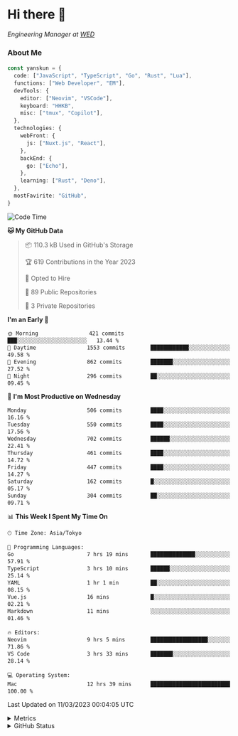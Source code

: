 # Hi there&nbsp;:wave:

<!-- ![Alt text](https://spotify-recently-played-readme.vercel.app/api?user=31kynbuubkiu3r4qh4hjuaglhfay) -->

_Engineering Manager at [WED](https://github.com/wedinc)_

### About Me

```ts
const yanskun = {
  code: ["JavaScript", "TypeScript", "Go", "Rust", "Lua"],
  functions: ["Web Developer", "EM"],
  devTools: {
    editor: ["Neovim", "VSCode"],
    keyboard: "HHKB",
    misc: ["tmux", "Copilot"],
  },
  technologies: {
    webFront: {
      js: ["Nuxt.js", "React"],
    },
    backEnd: {
      go: ["Echo"],
    },
    learning: ["Rust", "Deno"],
  },
  mostFavirite: "GitHub",
}
```

<!--START_SECTION:waka-->
![Code Time](http://img.shields.io/badge/Code%20Time-209%20hrs%2045%20mins-blue)

**🐱 My GitHub Data** 

> 📦 110.3 kB Used in GitHub's Storage 
 > 
> 🏆 619 Contributions in the Year 2023
 > 
> 💼 Opted to Hire
 > 
> 📜 89 Public Repositories 
 > 
> 🔑 3 Private Repositories 
 > 
**I'm an Early 🐤** 

```text
🌞 Morning                421 commits         ███░░░░░░░░░░░░░░░░░░░░░░   13.44 % 
🌆 Daytime                1553 commits        ████████████░░░░░░░░░░░░░   49.58 % 
🌃 Evening                862 commits         ███████░░░░░░░░░░░░░░░░░░   27.52 % 
🌙 Night                  296 commits         ██░░░░░░░░░░░░░░░░░░░░░░░   09.45 % 
```
📅 **I'm Most Productive on Wednesday** 

```text
Monday                   506 commits         ████░░░░░░░░░░░░░░░░░░░░░   16.16 % 
Tuesday                  550 commits         ████░░░░░░░░░░░░░░░░░░░░░   17.56 % 
Wednesday                702 commits         ██████░░░░░░░░░░░░░░░░░░░   22.41 % 
Thursday                 461 commits         ████░░░░░░░░░░░░░░░░░░░░░   14.72 % 
Friday                   447 commits         ████░░░░░░░░░░░░░░░░░░░░░   14.27 % 
Saturday                 162 commits         █░░░░░░░░░░░░░░░░░░░░░░░░   05.17 % 
Sunday                   304 commits         ██░░░░░░░░░░░░░░░░░░░░░░░   09.71 % 
```


📊 **This Week I Spent My Time On** 

```text
🕑︎ Time Zone: Asia/Tokyo

💬 Programming Languages: 
Go                       7 hrs 19 mins       ██████████████░░░░░░░░░░░   57.91 % 
TypeScript               3 hrs 10 mins       ██████░░░░░░░░░░░░░░░░░░░   25.14 % 
YAML                     1 hr 1 min          ██░░░░░░░░░░░░░░░░░░░░░░░   08.15 % 
Vue.js                   16 mins             █░░░░░░░░░░░░░░░░░░░░░░░░   02.21 % 
Markdown                 11 mins             ░░░░░░░░░░░░░░░░░░░░░░░░░   01.46 % 

🔥 Editors: 
Neovim                   9 hrs 5 mins        ██████████████████░░░░░░░   71.86 % 
VS Code                  3 hrs 33 mins       ███████░░░░░░░░░░░░░░░░░░   28.14 % 

💻 Operating System: 
Mac                      12 hrs 39 mins      █████████████████████████   100.00 % 
```


 Last Updated on 11/03/2023 00:04:05 UTC
<!--END_SECTION:waka-->

<details>
  <summary>Metrics</summary>
  <img src="https://github.com/yanskun/yanskun/blob/main/github-metrics.svg" alt="Metrics">
</details>

<details>
  <summary>GitHub Status</summary>
  <picture>
    <source media="(prefers-color-scheme: dark)" srcset="https://raw.githubusercontent.com/yanskun/yanskun/master/profile-summary-card-output/nord_dark/0-profile-details.svg">
   <img src="https://raw.githubusercontent.com/yanskun/yanskun/master/profile-summary-card-output/default/0-profile-details.svg">
  </picture>
  <br>
  <picture>
    <source media="(prefers-color-scheme: dark)" srcset="https://raw.githubusercontent.com/yanskun/yanskun/master/profile-summary-card-output/nord_dark/1-repos-per-language.svg">
   <img src="https://raw.githubusercontent.com/yanskun/yanskun/master/profile-summary-card-output/default/1-repos-per-language.svg">
  </picture>
  <picture>
    <source media="(prefers-color-scheme: dark)" srcset="https://raw.githubusercontent.com/yanskun/yanskun/master/profile-summary-card-output/nord_dark/2-most-commit-language.svg">
   <img src="https://raw.githubusercontent.com/yanskun/yanskun/master/profile-summary-card-output/default/2-most-commit-language.svg">
  </picture>
  <br>
  <picture>
    <source media="(prefers-color-scheme: dark)" srcset="https://raw.githubusercontent.com/yanskun/yanskun/master/profile-summary-card-output/nord_dark/3-stats.svg">
   <img src="https://raw.githubusercontent.com/yanskun/yanskun/master/profile-summary-card-output/default/3-stats.svg">
  </picture>
  <picture>
    <source media="(prefers-color-scheme: dark)" srcset="https://raw.githubusercontent.com/yanskun/yanskun/master/profile-summary-card-output/nord_dark/4-productive-time.svg">
   <img src="https://raw.githubusercontent.com/yanskun/yanskun/master/profile-summary-card-output/default/4-productive-time.svg">
  </picture>
</details>
